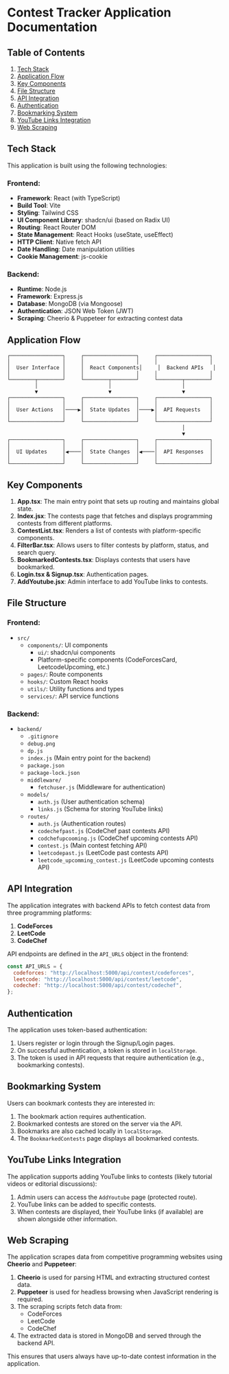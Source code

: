 # Contest Tracker Application Documentation

## Table of Contents
1. [Tech Stack](#tech-stack)
2. [Application Flow](#application-flow)
3. [Key Components](#key-components)
4. [File Structure](#file-structure)
5. [API Integration](#api-integration)
6. [Authentication](#authentication)
7. [Bookmarking System](#bookmarking-system)
8. [YouTube Links Integration](#youtube-links-integration)
9. [Web Scraping](#web-scraping)

## Tech Stack

This application is built using the following technologies:

### Frontend:
- **Framework**: React (with TypeScript)
- **Build Tool**: Vite
- **Styling**: Tailwind CSS
- **UI Component Library**: shadcn/ui (based on Radix UI)
- **Routing**: React Router DOM
- **State Management**: React Hooks (useState, useEffect)
- **HTTP Client**: Native fetch API
- **Date Handling**: Date manipulation utilities
- **Cookie Management**: js-cookie

### Backend:
- **Runtime**: Node.js
- **Framework**: Express.js
- **Database**: MongoDB (via Mongoose)
- **Authentication**: JSON Web Token (JWT)
- **Scraping**: Cheerio & Puppeteer for extracting contest data

## Application Flow

```
┌─────────────────┐     ┌─────────────────┐     ┌─────────────────┐
│                 │     │                 │     │                 │
│  User Interface │     │  React Components│     │  Backend APIs   │
│                 │     │                 │     │                 │
└────────┬────────┘     └────────┬────────┘     └────────┬────────┘
         │                       │                       │
         ▼                       ▼                       ▼
┌─────────────────┐     ┌─────────────────┐     ┌─────────────────┐
│                 │     │                 │     │                 │
│  User Actions   │────▶│  State Updates  │────▶│  API Requests   │
│                 │     │                 │     │                 │
└─────────────────┘     └─────────────────┘     └─────────────────┘
                                                         │
                                                         ▼
┌─────────────────┐     ┌─────────────────┐     ┌─────────────────┐
│                 │     │                 │     │                 │
│  UI Updates     │◀────│  State Changes  │◀────│  API Responses  │
│                 │     │                 │     │                 │
└─────────────────┘     └─────────────────┘     └─────────────────┘
```

## Key Components

1. **App.tsx**: The main entry point that sets up routing and maintains global state.
2. **Index.jsx**: The contests page that fetches and displays programming contests from different platforms.
3. **ContestList.tsx**: Renders a list of contests with platform-specific components.
4. **FilterBar.tsx**: Allows users to filter contests by platform, status, and search query.
5. **BookmarkedContests.tsx**: Displays contests that users have bookmarked.
6. **Login.tsx & Signup.tsx**: Authentication pages.
7. **AddYoutube.jsx**: Admin interface to add YouTube links to contests.

## File Structure

### Frontend:
- `src/`
  - `components/`: UI components
    - `ui/`: shadcn/ui components
    - Platform-specific components (CodeForcesCard, LeetcodeUpcoming, etc.)
  - `pages/`: Route components
  - `hooks/`: Custom React hooks
  - `utils/`: Utility functions and types
  - `services/`: API service functions

### Backend:
- `backend/`
  - `.gitignore`
  - `debug.png`
  - `dp.js`
  - `index.js` (Main entry point for the backend)
  - `package.json`
  - `package-lock.json`
  - `middleware/`
    - `fetchuser.js` (Middleware for authentication)
  - `models/`
    - `auth.js` (User authentication schema)
    - `links.js` (Schema for storing YouTube links)
  - `routes/`
    - `auth.js` (Authentication routes)
    - `codechefpast.js` (CodeChef past contests API)
    - `codchefupcooming.js` (CodeChef upcoming contests API)
    - `contest.js` (Main contest fetching API)
    - `leetcodepast.js` (LeetCode past contests API)
    - `leetcode_upcomming_contest.js` (LeetCode upcoming contests API)

## API Integration

The application integrates with backend APIs to fetch contest data from three programming platforms:

1. **CodeForces**
2. **LeetCode**
3. **CodeChef**

API endpoints are defined in the `API_URLS` object in the frontend:

```javascript
const API_URLS = {
  codeforces: "http://localhost:5000/api/contest/codeforces",
  leetcode: "http://localhost:5000/api/contest/leetcode",
  codechef: "http://localhost:5000/api/contest/codechef",
};
```

## Authentication

The application uses token-based authentication:

1. Users register or login through the Signup/Login pages.
2. On successful authentication, a token is stored in `localStorage`.
3. The token is used in API requests that require authentication (e.g., bookmarking contests).

## Bookmarking System

Users can bookmark contests they are interested in:

1. The bookmark action requires authentication.
2. Bookmarked contests are stored on the server via the API.
3. Bookmarks are also cached locally in `localStorage`.
4. The `BookmarkedContests` page displays all bookmarked contests.

## YouTube Links Integration

The application supports adding YouTube links to contests (likely tutorial videos or editorial discussions):

1. Admin users can access the `AddYoutube` page (protected route).
2. YouTube links can be added to specific contests.
3. When contests are displayed, their YouTube links (if available) are shown alongside other information.

## Web Scraping

The application scrapes data from competitive programming websites using **Cheerio** and **Puppeteer**:

1. **Cheerio** is used for parsing HTML and extracting structured contest data.
2. **Puppeteer** is used for headless browsing when JavaScript rendering is required.
3. The scraping scripts fetch data from:
   - CodeForces
   - LeetCode
   - CodeChef
4. The extracted data is stored in MongoDB and served through the backend API.

This ensures that users always have up-to-date contest information in the application.


